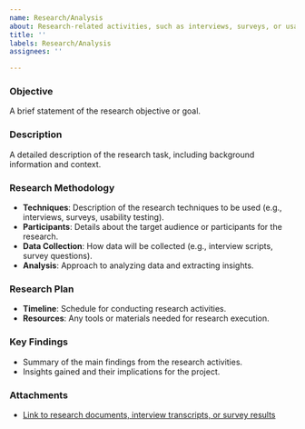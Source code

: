 ```yaml
---
name: Research/Analysis
about: Research-related activities, such as interviews, surveys, or usability testing
title: ''
labels: Research/Analysis
assignees: ''

---
```


### Objective

A brief statement of the research objective or goal.

### Description

A detailed description of the research task, including background information and context.

### Research Methodology

- **Techniques**: Description of the research techniques to be used (e.g., interviews, surveys, usability testing).
- **Participants**: Details about the target audience or participants for the research.
- **Data Collection**: How data will be collected (e.g., interview scripts, survey questions).
- **Analysis**: Approach to analyzing data and extracting insights.

### Research Plan

- **Timeline**: Schedule for conducting research activities.
- **Resources**: Any tools or materials needed for research execution.

### Key Findings

- Summary of the main findings from the research activities.
- Insights gained and their implications for the project.

### Attachments

- [Link to research documents, interview transcripts, or survey results]()

